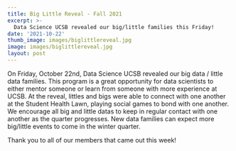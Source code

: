 ```yaml
---
title: Big Little Reveal - Fall 2021
excerpt: >-
  Data Science UCSB revealed our big/little families this Friday!
date: '2021-10-22'
thumb_image: images/biglittlereveal.jpg
image: images/biglittlereveal.jpg
layout: post
---
```


On Friday, October 22nd, Data Science UCSB revealed our big data / little data families. This program is a great opportunity for data scientists to either mentor someone or learn from someone with more experience at UCSB. At the reveal, littles and bigs were able to connect with one another at the Student Health Lawn, playing social games to bond with one another. We encourage all big and little datas to keep in regular contact with one another as the quarter progresses. New data families can expect more big/little events to come in the winter quarter. 

Thank you to all of our members that came out this week!